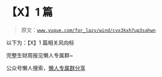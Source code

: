 # 【X】1 篇

> 原文：[`www.yuque.com/for_lazy/wind/cvx3kxh7up3sahwn`](https://www.yuque.com/for_lazy/wind/cvx3kxh7up3sahwn)

以下为：【X】1 篇相关风向标

完整生财周报见懒人专属群~

公众号懒人搜索，[懒人专属群分享](https://lazybook.fun/#/blog/group)